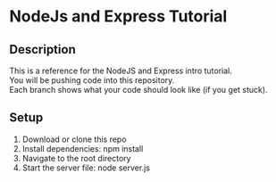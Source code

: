 # NodeJs and Express Tutorial

## Description

This is a reference for the NodeJS and Express intro tutorial. <br>
You will be pushing code into this repository. <br>
Each branch shows what your code should look like (if you get stuck).

## Setup

1. Download or clone this repo
2. Install dependencies: npm install
3. Navigate to the root directory
4. Start the server file: node server.js
